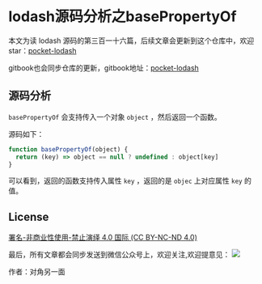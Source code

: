 # lodash源码分析之basePropertyOf

本文为读 lodash 源码的第三百一十六篇，后续文章会更新到这个仓库中，欢迎 star：[pocket-lodash](https://github.com/yeyuqiudeng/pocket-lodash)

gitbook也会同步仓库的更新，gitbook地址：[pocket-lodash](https://www.gitbook.com/book/yeyuqiudeng/pocket-lodash/details)

## 源码分析

`basePropertyOf` 会支持传入一个对象 `object` ，然后返回一个函数。

源码如下：

```javascript
function basePropertyOf(object) {
  return (key) => object == null ? undefined : object[key]
}
```

可以看到，返回的函数支持传入属性 `key` ，返回的是 `objec` 上对应属性 `key` 的值。

## License 

[署名-非商业性使用-禁止演绎 4.0 国际 (CC BY-NC-ND 4.0)](http://creativecommons.org/licenses/by-nc-nd/4.0/)

最后，所有文章都会同步发送到微信公众号上，欢迎关注,欢迎提意见：  ![](https://raw.githubusercontent.com/yeyuqiudeng/resource/master/images/qrcode_front-end-article.jpg) 

作者：对角另一面 


